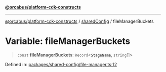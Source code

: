 [**@orcabus/platform-cdk-constructs**](../../../../README.md)

***

[@orcabus/platform-cdk-constructs](../../../../README.md) / [sharedConfig](../README.md) / fileManagerBuckets

# Variable: fileManagerBuckets

> `const` **fileManagerBuckets**: `Record`\<[`StageName`](../../utils/type-aliases/StageName.md), `string`[]\>

Defined in: [packages/shared-config/file-manager.ts:12](https://github.com/OrcaBus/platform-cdk-constructs/blob/main/packages/shared-config/file-manager.ts#L12)
